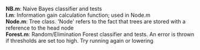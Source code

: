 <b>NB.m</b>: Naive Bayes classifier and tests
<br>
<b>I.m</b>: Information gain calculation function; used in Node.m
<br>
<b>Node.m</b>: Tree class.  'Node' refers to the fact that trees are stored with a reference to the head node
<br>
<b>Forest.m</b>: Random/Elimination Forest classifier and tests.  An error is thrown if thresholds are set too high.  Try running again or lowering
